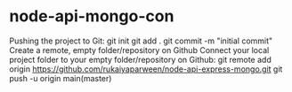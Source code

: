 # node-api-mongo-con

Pushing the project to Git:
   git init
   git add .
   git commit -m "initial commit"
 Create a remote, empty folder/repository on Github
 Connect your local project folder to your empty folder/repository on Github:
    git remote add origin https://github.com/rukaiyaparween/node-api-express-mongo.git
 git push -u origin main(master)
